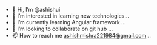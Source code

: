 - 👋 Hi, I’m @ashishui
- 👀 I’m interested in learning new technologies...
- 🌱 I’m currently learning Angular framework ...
- 💞️ I’m looking to collaborate on git hub ...
- 📫 How to reach me ashishmishra221984@gmail.com...

<!---
ashishui/ashishui is a ✨ special ✨ repository because its `README.md` (this file) appears on your GitHub profile.
You can click the Preview link to take a look at your changes.
--->

